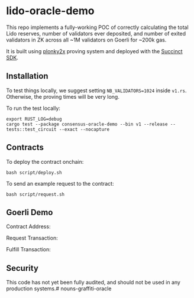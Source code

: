 # lido-oracle-demo

This repo implements a fully-working POC of correctly calculating the total Lido reserves, number of
validators ever deposited, and number of exited validators in ZK across all ~1M validators on Goerli
for ~200k gas.  

It is built using [plonky2x](https://github.com/succinctlabs/succinctx) proving system and deployed 
with the [Succinct SDK](https://github.com/succinctlabs/succinctx).

## Installation

To test things locally, we suggest setting `NB_VALIDATORS=1024` inside `v1.rs`. Otherwise, the 
proving times will be very long.

To run the test locally:

```
export RUST_LOG=debug
cargo test --package consensus-oracle-demo --bin v1 --release -- tests::test_circuit --exact --nocapture
```

## Contracts

To deploy the contract onchain:

```
bash script/deploy.sh
```

To send an example request to the contract:

```
bash script/request.sh
```

## Goerli Demo

Contract Address:

Request Transaction:

Fulfill Transaction:

## Security

This code has not yet been fully audited, and should not be used in any production systems.# nouns-graffiti-oracle

